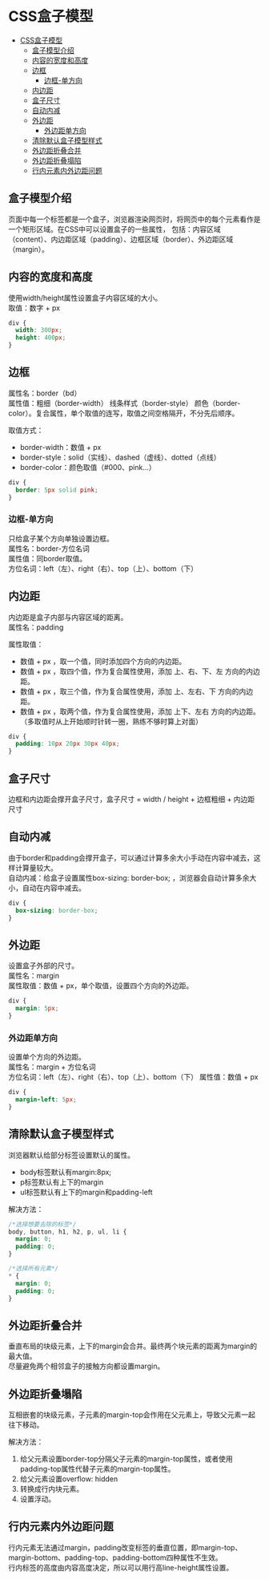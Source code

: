 # CSS盒子模型

<!-- TOC -->
* [CSS盒子模型](#css盒子模型)
  * [盒子模型介绍](#盒子模型介绍)
  * [内容的宽度和高度](#内容的宽度和高度)
  * [边框](#边框)
    * [边框-单方向](#边框-单方向)
  * [内边距](#内边距)
  * [盒子尺寸](#盒子尺寸)
  * [自动内减](#自动内减)
  * [外边距](#外边距)
    * [外边距单方向](#外边距单方向)
  * [清除默认盒子模型样式](#清除默认盒子模型样式)
  * [外边距折叠合并](#外边距折叠合并)
  * [外边距折叠塌陷](#外边距折叠塌陷)
  * [行内元素内外边距问题](#行内元素内外边距问题)
<!-- TOC -->

## 盒子模型介绍
页面中每一个标签都是一个盒子，浏览器渲染网页时，将网页中的每个元素看作是一个矩形区域。在CSS中可以设置盒子的一些属性，
包括：内容区域（content）、内边距区域（padding）、边框区域（border）、外边距区域（margin）。

## 内容的宽度和高度
使用width/height属性设置盒子内容区域的大小。  
取值：数字 + px
```css
div {
  width: 300px;
  height: 400px;
}
```

## 边框
属性名：border（bd）  
属性值：粗细（border-width） 线条样式（border-style） 颜色（border-color）。复合属性，单个取值的连写，取值之间空格隔开，不分先后顺序。  

取值方式：
- border-width：数值 + px
- border-style：solid（实线）、dashed（虚线）、dotted（点线）
- border-color：颜色取值（#000、pink...）

```css
div {
  border: 5px solid pink;
}
```

### 边框-单方向
只给盒子某个方向单独设置边框。  
属性名：border-方位名词  
属性值：同border取值。  
方位名词：left（左）、right（右）、top（上）、bottom（下）

## 内边距
内边距是盒子内部与内容区域的距离。  
属性名：padding  

属性取值：
- 数值 + px ，取一个值，同时添加四个方向的内边距。
- 数值 + px ，取四个值，作为复合属性使用，添加 上、右、下、左 方向的内边距。
- 数值 + px ，取三个值，作为复合属性使用，添加 上、左右、下 方向的内边距。
- 数值 + px ，取两个值，作为复合属性使用，添加 上下、左右 方向的内边距。（多取值时从上开始顺时针转一圈，熟练不够时算上对面）

```css
div {
  padding: 10px 20px 30px 40px;
}
```

## 盒子尺寸
边框和内边距会撑开盒子尺寸，盒子尺寸 = width / height + 边框粗细 + 内边距尺寸

## 自动内减
由于border和padding会撑开盒子，可以通过计算多余大小手动在内容中减去，这样计算量较大。  
自动内减：给盒子设置属性box-sizing: border-box; ，浏览器会自动计算多余大小，自动在内容中减去。

```css
div {
  box-sizing: border-box;
}
```

## 外边距
设置盒子外部的尺寸。  
属性名：margin  
属性取值：数值 + px，单个取值，设置四个方向的外边距。
```css
div {
  margin: 5px;
}
```

### 外边距单方向
设置单个方向的外边距。  
属性名：margin + 方位名词  
方位名词：left（左）、right（右）、top（上）、bottom（下）
属性值：数值 + px
```css
div {
  margin-left: 5px;
}
```

## 清除默认盒子模型样式
浏览器默认给部分标签设置默认的属性。
- body标签默认有margin:8px;
- p标签默认有上下的margin
- ul标签默认有上下的margin和padding-left

解决方法：
```css
/*选择想要去除的标签*/
body, button, h1, h2, p, ul, li {
  margin: 0;
  padding: 0;
}

/*选择所有元素*/
* {
  margin: 0;
  padding: 0;
}
```

## 外边距折叠合并
垂直布局的块级元素，上下的margin会合并。最终两个块元素的距离为margin的最大值。  
尽量避免两个相邻盒子的接触方向都设置margin。

## 外边距折叠塌陷
互相嵌套的块级元素，子元素的margin-top会作用在父元素上，导致父元素一起往下移动。  

解决方法：
1. 给父元素设置border-top分隔父子元素的margin-top属性，或者使用padding-top属性代替子元素的margin-top属性。
2. 给父元素设置overflow: hidden
3. 转换成行内块元素。
4. 设置浮动。

## 行内元素内外边距问题
行内元素无法通过margin，padding改变标签的垂直位置，即margin-top、margin-bottom、padding-top、padding-bottom四种属性不生效。  
行内标签的高度由内容高度决定，所以可以用行高line-height属性设置。